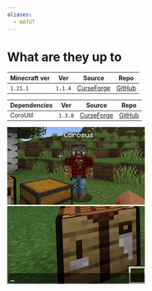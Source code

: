 ```yaml
---
aliases:
  - WATUT
---
```


# What are they up to

| Minecraft ver | Ver     | Source                                                                         | Repo                                         |
| ------------- | ------- | ------------------------------------------------------------------------------ | -------------------------------------------- |
| `1.21.1`      | `1.1.4` | [CurseForge](https://www.curseforge.com/minecraft/mc-mods/what-are-they-up-to) | [GitHub](https://github.com/Corosauce/WATUT) |

| Dependencies | Ver     | Source                                                              | Repo                                            |
| ------------ | ------- | ------------------------------------------------------------------- | ----------------------------------------------- |
| CoroUtil     | `1.3.8` | [CurseForge](https://www.curseforge.com/minecraft/mc-mods/coroutil) | [GitHub](https://github.com/Corosauce/CoroUtil) |

![](https://raw.githubusercontent.com/Corosauce/WATUT/1.20/showcase/typing.gif)
![](https://raw.githubusercontent.com/Corosauce/WATUT/1.20/showcase/typing_gui.gif)
